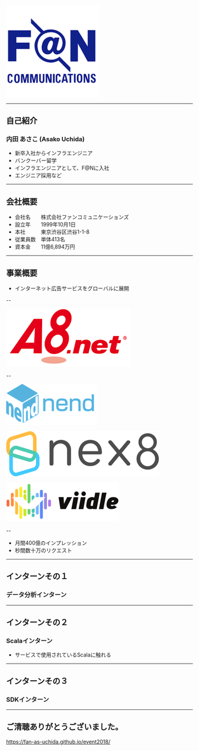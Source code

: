 
<img src="./images/FAN.png" width="50%">

---

## 自己紹介

### 内田 あさこ (Asako Uchida)

- 新卒入社からインフラエンジニア
- バンクーバー留学
- インフラエンジニアとして、F@Nに入社
- エンジニア採用など

---

## 会社概要

- 会社名　　株式会社ファンコミュニケーションズ
- 設立年　　1999年10月1日
- 本社　　　東京渋谷区渋谷1-1-8
- 従業員数　単体413名
- 資本金　　11億6,894万円

---

## 事業概要

- インターネット広告サービスをグローバルに展開

--

![A8](./images/A8.png)

--

![nend](./images/nend.png)

![nex8](./images/nex8.png)

![viidle](./images/viidle.png)

--

- <!-- .element: class="fragment" --> 月間400億のインプレッション
- <!-- .element: class="fragment" --> 秒間数十万のリクエスト

---

## インターンその１
### データ分析インターン

---

## インターンその２
### Scalaインターン
- サービスで使用されているScalaに触れる

---

## インターンその３
### SDKインターン

---

## ご清聴ありがとうございました。

https://fan-as-uchida.github.io/event2018/
